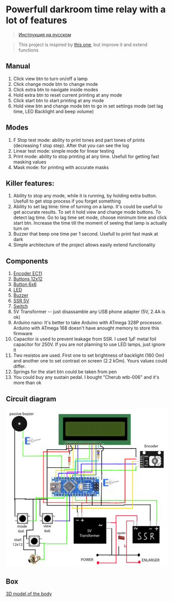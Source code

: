 # Powerfull darkroom time relay with a lot of features

> [Инструкция на русском](./README_RU.md)

> This project is inspired by [this one](https://github.com/nikonov1101/kafstop-timer), but improve it and extend functions

## Manual

1. Click view btn to turn on/off a lamp
2. Click change mode btn  to change mode
3. Click extra btn to navigate inside modes
4. Hold extra btn to reset current printing at any mode
5. Click start btn to start printing at any mode
6. Hold view btn and change mode btn to go in set settings mode (set lag time, LED Backlight and beep volume)

## Modes

1. F Stop test mode: ability to print tones and part tones of prints (decreasing f stop step). After that you can see the log
2. Linear test mode: simple mode for linear testing
3. Print mode: ability to stop printing at any time. Usefull for getting fast masking values
4. Mask mode: for printing with accurate masks

## Killer features:

1. Ability to stop any mode, while it is running, by holding extra button. Usefull to get stop process if you forget something
2. Ability to set lag time: time of turning on a lamp. It's could be usefull to get accurate results. To set it hold view and change mode buttons. To detect lag time. Go to lag time set mode, choose minimum time and click start btn. Increase the time till the moment of seeing that lamp is actually turn on
3. Buzzer that beep one time per 1 second. Usefull to print fast mask at dark
4. Simple architecture of the project allows easily extend functionality

## Components

1. [Encoder EC11](https://sl.aliexpress.ru/p?key=1wDHs4W)
2. [Buttons 12x12](https://sl.aliexpress.ru/p?key=8sDHsMU)
3. [Button 6x6](https://sl.aliexpress.ru/p?key=TiDHsci)
4. [LED](https://sl.aliexpress.ru/p?key=tgDHsiN)
5. [Buzzer](https://sl.aliexpress.ru/p?key=XcDHsAE)
6. [SSR 5V](https://sl.aliexpress.ru/p?key=AWDHsN6)
7. [Switch](https://sl.aliexpress.ru/p?key=7LDHstq)
8. 5V Transformer -- just disassamble any USB phone adapter (5V, 2.4A is ok)
9. Arduino nano: It's better to take Arduino with ATmega 328P processor. Arduino with ATmega 168 doesn't have anought memory to store this firmware
10. Capacitor is used to prevent leakage from SSR. I used 1μF metal foil capacitor for 250V. If you are not planning to use LED lamps, just ignore it
11. Two resistos are used. First one to set brightness of backlight (160 Om) and another one to set contrast on screen (2.2 kOm). Yours values could differ.
12. Springs for the start btn could be taken from pen
13. You could buy any sustain pedal. I bought "Cherub wtb-006" and it's more than ok

## Circuit diagram

![Circuit](./Circuit.jpg)

## Box

[3D model of the body](./TimeRelayBox.stl)

